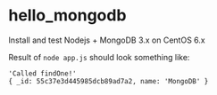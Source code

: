 # hello_mongodb
Install and test Nodejs + MongoDB 3.x on CentOS 6.x

Result of `node app.js` should look something like:

```
'Called findOne!'
{ _id: 55c37e3d445985dcb89ad7a2, name: 'MongoDB' }
```
